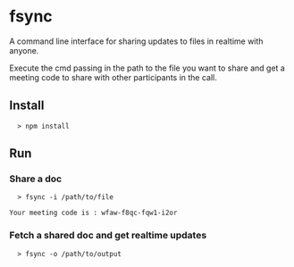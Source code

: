 # fsync

A command line interface for sharing updates to files in realtime with anyone.

Execute the cmd passing in the path to the file you want to share and get a meeting code to share with other participants in the call.

## Install

```
  > npm install
```

## Run

### Share a doc

```
  > fsync -i /path/to/file

Your meeting code is : wfaw-f8qc-fqw1-i2or

```

### Fetch a shared doc and get realtime updates

```
  > fsync -o /path/to/output
```
